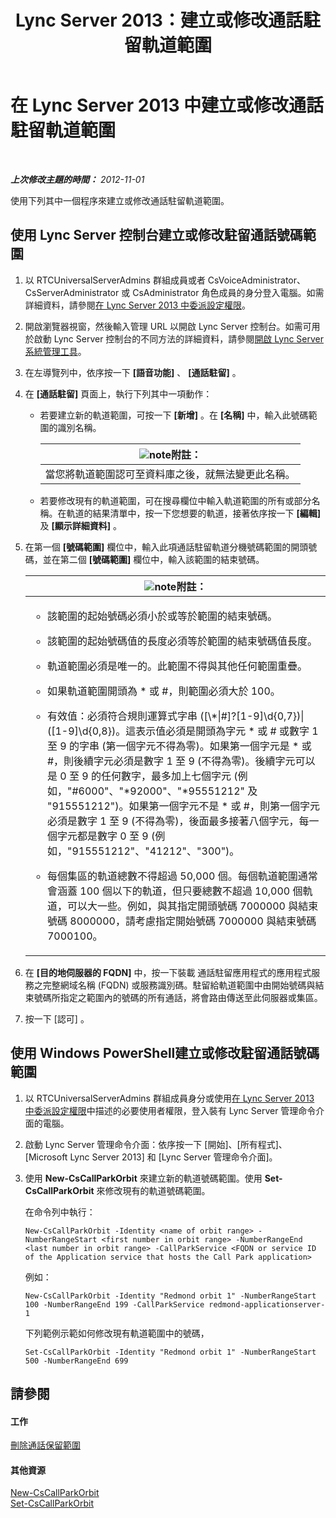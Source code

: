 ﻿---
title: Lync Server 2013：建立或修改通話駐留軌道範圍
TOCTitle: 建立或修改通話駐留軌道範圍
ms:assetid: 549ec118-eee5-4333-9416-80929ec057e0
ms:mtpsurl: https://technet.microsoft.com/zh-tw/library/Gg398361(v=OCS.15)
ms:contentKeyID: 49290940
ms.date: 08/10/2015
mtps_version: v=OCS.15
ms.translationtype: HT
---

# 在 Lync Server 2013 中建立或修改通話駐留軌道範圍

 

_**上次修改主題的時間：** 2012-11-01_

使用下列其中一個程序來建立或修改通話駐留軌道範圍。

## 使用 Lync Server 控制台建立或修改駐留通話號碼範圍

1.  以 RTCUniversalServerAdmins 群組成員或者 CsVoiceAdministrator、CsServerAdministrator 或 CsAdministrator 角色成員的身分登入電腦。如需詳細資料，請參閱[在 Lync Server 2013 中委派設定權限](lync-server-2013-delegate-setup-permissions.md)。

2.  開啟瀏覽器視窗，然後輸入管理 URL 以開啟 Lync Server 控制台。如需可用於啟動 Lync Server 控制台的不同方法的詳細資料，請參閱[開啟 Lync Server 系統管理工具](lync-server-2013-open-lync-server-administrative-tools.md)。

3.  在左導覽列中，依序按一下 **\[語音功能\]** 、 **\[通話駐留\]** 。

4.  在 **\[通話駐留\]** 頁面上，執行下列其中一項動作：
    
      - 若要建立新的軌道範圍，可按一下 **\[新增\]** 。在 **\[名稱\]** 中，輸入此號碼範圍的識別名稱。
        
        <table>
        <thead>
        <tr class="header">
        <th><img src="images/Gg398811.note(OCS.15).gif" title="note" alt="note" />附註：</th>
        </tr>
        </thead>
        <tbody>
        <tr class="odd">
        <td>當您將軌道範圍認可至資料庫之後，就無法變更此名稱。</td>
        </tr>
        </tbody>
        </table>
    
      - 若要修改現有的軌道範圍，可在搜尋欄位中輸入軌道範圍的所有或部分名稱。在軌道的結果清單中，按一下您想要的軌道，接著依序按一下 **\[編輯\]** 及 **\[顯示詳細資料\]** 。

5.  在第一個 **\[號碼範圍\]** 欄位中，輸入此項通話駐留軌道分機號碼範圍的開頭號碼，並在第二個 **\[號碼範圍\]** 欄位中，輸入該範圍的結束號碼。
    
    <table>
    <colgroup>
    <col style="width: 100%" />
    </colgroup>
    <thead>
    <tr class="header">
    <th><img src="images/Gg398811.note(OCS.15).gif" title="note" alt="note" />附註：</th>
    </tr>
    </thead>
    <tbody>
    <tr class="odd">
    <td><ul>
    <li><p>該範圍的起始號碼必須小於或等於範圍的結束號碼。</p></li>
    <li><p>該範圍的起始號碼值的長度必須等於範圍的結束號碼值長度。</p></li>
    <li><p>軌道範圍必須是唯一的。此範圍不得與其他任何範圍重疊。</p></li>
    <li><p>如果軌道範圍開頭為 * 或 #，則範圍必須大於 100。</p></li>
    <li><p>有效值：必須符合規則運算式字串 ([\*|#]?[1-9]\d{0,7})|([1-9]\d{0,8})。這表示值必須是開頭為字元 * 或 # 或數字 1 至 9 的字串 (第一個字元不得為零)。如果第一個字元是 * 或 #，則後續字元必須是數字 1 至 9 (不得為零)。後續字元可以是 0 至 9 的任何數字，最多加上七個字元 (例如，&quot;#6000&quot;、&quot;*92000&quot;、&quot;*95551212&quot; 及 &quot;915551212&quot;)。如果第一個字元不是 * 或 #，則第一個字元必須是數字 1 至 9 (不得為零)，後面最多接著八個字元，每一個字元都是數字 0 至 9 (例如，&quot;915551212&quot;、&quot;41212&quot;、&quot;300&quot;)。</p></li>
    <li><p>每個集區的軌道總數不得超過 50,000 個。每個軌道範圍通常會涵蓋 100 個以下的軌道，但只要總數不超過 10,000 個軌道，可以大一些。例如，與其指定開頭號碼 7000000 與結束號碼 8000000，請考慮指定開始號碼 7000000 與結束號碼 7000100。</p></li>
    </ul></td>
    </tr>
    </tbody>
    </table>


6.  在 **\[目的地伺服器的 FQDN\]** 中，按一下裝載 通話駐留應用程式的應用程式服務之完整網域名稱 (FQDN) 或服務識別碼。駐留給軌道範圍中由開始號碼與結束號碼所指定之範圍內的號碼的所有通話，將會路由傳送至此伺服器或集區。

7.  按一下 \[認可\] 。

## 使用 Windows PowerShell建立或修改駐留通話號碼範圍

1.  以 RTCUniversalServerAdmins 群組成員身分或使用[在 Lync Server 2013 中委派設定權限](lync-server-2013-delegate-setup-permissions.md)中描述的必要使用者權限，登入裝有 Lync Server 管理命令介面的電腦。

2.  啟動 Lync Server 管理命令介面：依序按一下 \[開始\]、\[所有程式\]、\[Microsoft Lync Server 2013\] 和 \[Lync Server 管理命令介面\]。

3.  使用 **New-CsCallParkOrbit** 來建立新的軌道號碼範圍。使用 **Set-CsCallParkOrbit** 來修改現有的軌道號碼範圍。
    
    在命令列中執行：
    
        New-CsCallParkOrbit -Identity <name of orbit range> -NumberRangeStart <first number in orbit range> -NumberRangeEnd <last number in orbit range> -CallParkService <FQDN or service ID of the Application service that hosts the Call Park application>
    
    例如：
    
        New-CsCallParkOrbit -Identity "Redmond orbit 1" -NumberRangeStart 100 -NumberRangeEnd 199 -CallParkService redmond-applicationserver-1
    
    下列範例示範如何修改現有軌道範圍中的號碼，
    
        Set-CsCallParkOrbit -Identity "Redmond orbit 1" -NumberRangeStart 500 -NumberRangeEnd 699

## 請參閱

#### 工作

[刪除通話保留範圍](lync-server-2013-delete-a-call-park-orbit-range.md)  

#### 其他資源

[New-CsCallParkOrbit](https://docs.microsoft.com/en-us/powershell/module/skype/New-CsCallParkOrbit)  
[Set-CsCallParkOrbit](https://docs.microsoft.com/en-us/powershell/module/skype/Set-CsCallParkOrbit)

